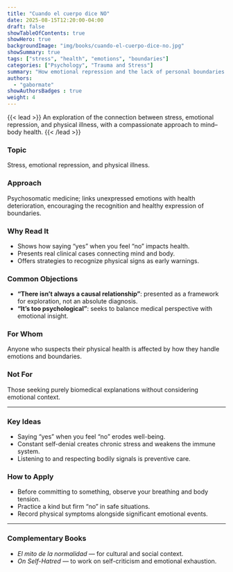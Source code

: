 ```yaml
---
title: "Cuando el cuerpo dice NO"
date: 2025-08-15T12:20:00-04:00
draft: false
showTableOfContents: true
showHero: true
backgroundImage: "img/books/cuando-el-cuerpo-dice-no.jpg"
showSummary: true
tags: ["stress", "health", "emotions", "boundaries"]
categories: ["Psychology", "Trauma and Stress"]
summary: "How emotional repression and the lack of personal boundaries can affect physical health."
authors:
  - "gabormate"
showAuthorsBadges : true
weight: 4
---
```


{{< lead >}}
An exploration of the connection between stress, emotional repression, and physical illness, with a compassionate approach to mind–body health.
{{< /lead >}}

### Topic
Stress, emotional repression, and physical illness.

### Approach
Psychosomatic medicine; links unexpressed emotions with health deterioration, encouraging the recognition and healthy expression of boundaries.

### Why Read It
* Shows how saying “yes” when you feel “no” impacts health.
* Presents real clinical cases connecting mind and body.
* Offers strategies to recognize physical signs as early warnings.

### Common Objections
- **“There isn’t always a causal relationship”**: presented as a framework for exploration, not an absolute diagnosis.
- **“It’s too psychological”**: seeks to balance medical perspective with emotional insight.

### For Whom
Anyone who suspects their physical health is affected by how they handle emotions and boundaries.

### Not For
Those seeking purely biomedical explanations without considering emotional context.

---

### Key Ideas
- Saying “yes” when you feel “no” erodes well-being.
- Constant self-denial creates chronic stress and weakens the immune system.
- Listening to and respecting bodily signals is preventive care.

### How to Apply
- Before committing to something, observe your breathing and body tension.
- Practice a kind but firm “no” in safe situations.
- Record physical symptoms alongside significant emotional events.

---

### Complementary Books
- *El mito de la normalidad* — for cultural and social context.
- *On Self-Hatred* — to work on self-criticism and emotional exhaustion.
